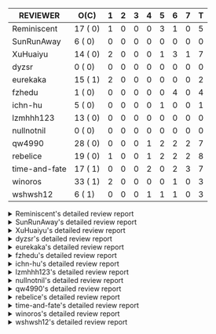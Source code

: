 |   REVIEWER    |  O(C)   | 1 | 2 | 3 | 4 | 5 | 6 | 7 | T |
|---------------|---------|---|---|---|---|---|---|---|---|
| Reminiscent   | 17 ( 0) | 1 | 0 | 0 | 0 | 3 | 1 | 0 | 5 |
| SunRunAway    |  6 ( 0) | 0 | 0 | 0 | 0 | 0 | 0 | 0 | 0 |
| XuHuaiyu      | 14 ( 0) | 2 | 0 | 0 | 0 | 1 | 3 | 1 | 7 |
| dyzsr         |  0 ( 0) | 0 | 0 | 0 | 0 | 0 | 0 | 0 | 0 |
| eurekaka      | 15 ( 1) | 2 | 0 | 0 | 0 | 0 | 0 | 0 | 2 |
| fzhedu        |  1 ( 0) | 0 | 0 | 0 | 0 | 0 | 4 | 0 | 4 |
| ichn-hu       |  5 ( 0) | 0 | 0 | 0 | 0 | 1 | 0 | 0 | 1 |
| lzmhhh123     | 13 ( 0) | 0 | 0 | 0 | 0 | 0 | 0 | 0 | 0 |
| nullnotnil    |  0 ( 0) | 0 | 0 | 0 | 0 | 0 | 0 | 0 | 0 |
| qw4990        | 28 ( 0) | 0 | 0 | 0 | 1 | 2 | 2 | 2 | 7 |
| rebelice      | 19 ( 0) | 1 | 0 | 0 | 1 | 2 | 2 | 2 | 8 |
| time-and-fate | 17 ( 1) | 0 | 0 | 0 | 2 | 0 | 2 | 3 | 7 |
| winoros       | 33 ( 1) | 2 | 0 | 0 | 0 | 0 | 1 | 0 | 3 |
| wshwsh12      |  6 ( 1) | 0 | 0 | 0 | 1 | 1 | 1 | 0 | 3 |


<details> 
  <summary>Reminiscent's detailed review report</summary> 

## To Be Reviewed

|    REPO    |                                                                          PR                                                                           | C | LASTED |
|------------|-------------------------------------------------------------------------------------------------------------------------------------------------------|---|--------|
| tidb/25583 | [bindinfo: fix SPM doesn't work for CTE](https://github.com/pingcap/tidb/pull/25583)                                                                  |   | 43d15h |
| tidb/26261 | [util/ranger: fix wrong range calculation of prefix index when appending ranges to point ranges (#26066)](https://github.com/pingcap/tidb/pull/26261) |   | 18d22h |
| tidb/26474 | [planner: fix the unstable unit test TestTableFromMeta (#26463)](https://github.com/pingcap/tidb/pull/26474)                                          |   | 11d16h |
| tidb/26475 | [planner: fix the unstable unit test TestTableFromMeta (#26463)](https://github.com/pingcap/tidb/pull/26475)                                          |   | 11d16h |
| tidb/26476 | [planner: fix the unstable unit test TestTableFromMeta (#26463)](https://github.com/pingcap/tidb/pull/26476)                                          |   | 11d16h |
| tidb/26491 | [planner: fix the unstable test TestOrderedResultModeOnOtherOperators (#26481)](https://github.com/pingcap/tidb/pull/26491)                           |   | 10d23h |
| tidb/26492 | [planner: fix the unstable test TestOrderedResultModeOnOtherOperators (#26481)](https://github.com/pingcap/tidb/pull/26492)                           |   | 10d23h |
| tidb/26493 | [planner: fix the unstable test TestOrderedResultModeOnOtherOperators (#26481)](https://github.com/pingcap/tidb/pull/26493)                           |   | 10d23h |
| tidb/26498 | [planner: fix the unstable unit test `TestAnalyzeIncremental` (#26460)](https://github.com/pingcap/tidb/pull/26498)                                   |   | 10d20h |
| tidb/26499 | [planner: fix the unstable unit test `TestAnalyzeIncremental` (#26460)](https://github.com/pingcap/tidb/pull/26499)                                   |   | 10d20h |
| tidb/26501 | [planner: fix the unstable unit test `TestAnalyzeIncremental` (#26460)](https://github.com/pingcap/tidb/pull/26501)                                   |   | 10d20h |
| tidb/26503 | [planner: fix goroutine leak problem in some unit tests (#26500)](https://github.com/pingcap/tidb/pull/26503)                                         |   | 10d19h |
| tidb/26505 | [planner: fix goroutine leak problem in some unit tests (#26500)](https://github.com/pingcap/tidb/pull/26505)                                         |   | 10d19h |
| tidb/26506 | [planner: fix goroutine leak problem in some unit tests (#26500)](https://github.com/pingcap/tidb/pull/26506)                                         |   | 10d19h |
| tidb/26733 | [statistics: fix the fomula for checking outdated stats (#26728)](https://github.com/pingcap/tidb/pull/26733)                                         |   | 4d11h  |
| tidb/26734 | [statistics: fix the fomula for checking outdated stats (#26728)](https://github.com/pingcap/tidb/pull/26734)                                         |   | 4d11h  |
| tidb/26735 | [statistics: fix the fomula for checking outdated stats (#26728)](https://github.com/pingcap/tidb/pull/26735)                                         |   | 4d11h  |


## Reviewed in Last 7 Days

|    REPO    |                                                                   PR                                                                   | C | D |   R   |
|------------|----------------------------------------------------------------------------------------------------------------------------------------|---|---|-------|
| tidb/26698 | [planner: fix prepare plan cache doesn't work for expression index.](https://github.com/pingcap/tidb/pull/26698)                       |   | 1 | 4d22h |
| tidb/26728 | [statistics: fix the fomula for checking outdated stats](https://github.com/pingcap/tidb/pull/26728)                                   |   | 5 | 3h    |
| tidb/26729 | [planner: add more test cases for list partitioning](https://github.com/pingcap/tidb/pull/26729)                                       |   | 5 | 0h    |
| tidb/26455 | [util: fix range building for binary literal (#23699)](https://github.com/pingcap/tidb/pull/26455)                                     |   | 5 | 6d21h |
| tidb/26695 | [statistics: not to convert small range into points when estimate rowcount using v2 stats](https://github.com/pingcap/tidb/pull/26695) |   | 6 | 3h    |


</details> 


<details> 
  <summary>SunRunAway's detailed review report</summary> 

## To Be Reviewed

|     REPO     |                                                       PR                                                       | C | LASTED  |
|--------------|----------------------------------------------------------------------------------------------------------------|---|---------|
| tidb/19178   | [executor: Refactor probe channel](https://github.com/pingcap/tidb/pull/19178)                                 |   | 354d17h |
| docs-cn/6757 | [Remove two deprecated flags](https://github.com/pingcap/docs-cn/pull/6757)                                    |   | 4d19h   |
| tidb/19807   | [executor: parallel evaluation for hash aggregate distinct](https://github.com/pingcap/tidb/pull/19807)        |   | 332d11h |
| tidb/21834   | [planner: enhanced index range calculation plan](https://github.com/pingcap/tidb/pull/21834)                   |   | 229d18h |
| tidb/21956   | [planner/preprocessor: disallow into-outfile clause in some place](https://github.com/pingcap/tidb/pull/21956) |   | 222d23h |
| tidb/25385   | [executor: global kill 32bits (local connID part)](https://github.com/pingcap/tidb/pull/25385)                 |   | 50d10h  |


## Reviewed in Last 7 Days

| REPO | PR | C | D | R |
|------|----|---|---|---|


</details> 


<details> 
  <summary>XuHuaiyu's detailed review report</summary> 

## To Be Reviewed

|     REPO     |                                                             PR                                                              | C | LASTED  |
|--------------|-----------------------------------------------------------------------------------------------------------------------------|---|---------|
| docs-cn/5561 | [Add sql optimization-related docs to toc](https://github.com/pingcap/docs-cn/pull/5561)                                    |   | 161d15h |
| docs-cn/6716 | [sysvar: add doc for tidb-restricted-read-only](https://github.com/pingcap/docs-cn/pull/6716)                               |   | 11d18h  |
| tidb/21401   | [expression: incompatibility with MySQL for ADDTIME()](https://github.com/pingcap/tidb/pull/21401)                          |   | 245d11h |
| docs-cn/6757 | [Remove two deprecated flags](https://github.com/pingcap/docs-cn/pull/6757)                                                 |   | 4d19h   |
| tidb/26364   | [planner: unify the terms NDV and cardinality in the optimizer (#26345)](https://github.com/pingcap/tidb/pull/26364)        |   | 13d22h  |
| tidb/26545   | [planner: fix wrong type when unsigned int value union int value](https://github.com/pingcap/tidb/pull/26545)               |   | 7d22h   |
| tidb/26566   | [expression, executor: fix type infer for greatest/leastest(datetime) (#26533)](https://github.com/pingcap/tidb/pull/26566) |   | 7d17h   |
| tidb/26671   | [expression: Fix wrong charset and collation for case when function (#26663)](https://github.com/pingcap/tidb/pull/26671)   |   | 6d11h   |
| tidb/26672   | [expression: Fix wrong charset and collation for case when function (#26663)](https://github.com/pingcap/tidb/pull/26672)   |   | 6d11h   |
| tidb/26673   | [expression: Fix wrong charset and collation for case when function (#26663)](https://github.com/pingcap/tidb/pull/26673)   |   | 6d11h   |
| tidb/26707   | [statistics: trigger auto-analyze based on histogram row count (#24382)](https://github.com/pingcap/tidb/pull/26707)        |   | 5d16h   |
| tidb/26724   | [expression: fix float64 overflow check in plus/minus real function (#24179)](https://github.com/pingcap/tidb/pull/26724)   |   | 4d19h   |
| tidb/26725   | [expression: fix float64 overflow check in plus/minus real function (#24179)](https://github.com/pingcap/tidb/pull/26725)   |   | 4d19h   |
| tidb/26753   | [ executor: add some simple tests to cover unparallel HashAgg](https://github.com/pingcap/tidb/pull/26753)                  |   | 3d17h   |


## Reviewed in Last 7 Days

|    REPO    |                                                              PR                                                               | C | D |   R   |
|------------|-------------------------------------------------------------------------------------------------------------------------------|---|---|-------|
| docs/6053  | [update doc for Oracle translate function](https://github.com/pingcap/docs/pull/6053)                                         |   | 1 | 3d23h |
| tidb/26720 | [executor: fix virtual columns in index join](https://github.com/pingcap/tidb/pull/26720)                                     |   | 1 | 3d23h |
| tidb/26408 | [expression: support Oracle translate function](https://github.com/pingcap/tidb/pull/26408)                                   |   | 5 | 8d0h  |
| tidb/26631 | [executor: fix table id to partition id mapping in select lock executor (#26380)](https://github.com/pingcap/tidb/pull/26631) |   | 6 | 22h   |
| tidb/26671 | [expression: Fix wrong charset and collation for case when function (#26663)](https://github.com/pingcap/tidb/pull/26671)     |   | 6 | 12h   |
| tidb/26673 | [expression: Fix wrong charset and collation for case when function (#26663)](https://github.com/pingcap/tidb/pull/26673)     |   | 6 | 12h   |
| tidb/26663 | [expression: Fix wrong charset and collation for case when function](https://github.com/pingcap/tidb/pull/26663)              |   | 7 | 3h    |


</details> 


<details> 
  <summary>dyzsr's detailed review report</summary> 

## To Be Reviewed

| REPO | PR | C | LASTED |
|------|----|---|--------|


## Reviewed in Last 7 Days

| REPO | PR | C | D | R |
|------|----|---|---|---|


</details> 


<details> 
  <summary>eurekaka's detailed review report</summary> 

## To Be Reviewed

|     REPO     |                                                                 PR                                                                  | C | LASTED  |
|--------------|-------------------------------------------------------------------------------------------------------------------------------------|---|---------|
| tidb/22416   | [core: fix subQuery at projection in only_full_group](https://github.com/pingcap/tidb/pull/22416)                                   | Y | 198d11h |
| docs-cn/6790 | [update doc for SPM](https://github.com/pingcap/docs-cn/pull/6790)                                                                  |   | 16h     |
| tidb/23316   | [planner: Fix rebuild range for prepared plan](https://github.com/pingcap/tidb/pull/23316)                                          |   | 140d17h |
| tidb/23373   | [executor: fix get var expr when session var is hex literal (#23241)](https://github.com/pingcap/tidb/pull/23373)                   |   | 138d19h |
| tidb/23760   | [collation: fix tidb panic when compare string with collation](https://github.com/pingcap/tidb/pull/23760)                          |   | 124d13h |
| tidb/24061   | [statistics: fix some potential panic in statistics (#23988)](https://github.com/pingcap/tidb/pull/24061)                           |   | 109d13h |
| tidb/24556   | [planner: add MergeAdjacentWindow rule for cascades](https://github.com/pingcap/tidb/pull/24556)                                    |   | 83d11h  |
| tidb/25845   | [planner,executor: fix 'select ...(join on partition table) for update' panic (#21148)](https://github.com/pingcap/tidb/pull/25845) |   | 33d19h  |
| tidb/26015   | [planner: logically delete the bindinfo when create the new binding](https://github.com/pingcap/tidb/pull/26015)                    |   | 26d17h  |
| tidb/26139   | [planner,  bindinfo: support show global bindings order by update_time](https://github.com/pingcap/tidb/pull/26139)                 |   | 21d17h  |
| tidb/26333   | [planner: ban baseline evolution feature](https://github.com/pingcap/tidb/pull/26333)                                               |   | 14d19h  |
| tidb/26340   | [bindinfo: add status vars for 'last_plan_binding_update_time'](https://github.com/pingcap/tidb/pull/26340)                         |   | 14d19h  |
| tidb/26658   | [planner: fix CTE bug when MergeJoin is used (#25514)](https://github.com/pingcap/tidb/pull/26658)                                  |   | 6d16h   |
| tidb/26698   | [planner: fix prepare plan cache doesn't work for expression index.](https://github.com/pingcap/tidb/pull/26698)                    |   | 5d19h   |
| tidb/26734   | [statistics: fix the fomula for checking outdated stats (#26728)](https://github.com/pingcap/tidb/pull/26734)                       |   | 4d11h   |


## Reviewed in Last 7 Days

|    REPO    |                                                        PR                                                        | C | D |   R   |
|------------|------------------------------------------------------------------------------------------------------------------|---|---|-------|
| tidb/26403 | [planner: add binding info for explain stmt](https://github.com/pingcap/tidb/pull/26403)                         |   | 1 | 12d4h |
| tidb/26698 | [planner: fix prepare plan cache doesn't work for expression index.](https://github.com/pingcap/tidb/pull/26698) |   | 1 | 4d23h |


</details> 


<details> 
  <summary>fzhedu's detailed review report</summary> 

## To Be Reviewed

|    REPO    |                                                                       PR                                                                        | C | LASTED |
|------------|-------------------------------------------------------------------------------------------------------------------------------------------------|---|--------|
| tidb/26793 | [store/copr: use a ttl duration to protect a new recovered tiflash node from processing mpp tasks.](https://github.com/pingcap/tidb/pull/26793) |   | 18h    |


## Reviewed in Last 7 Days

|     REPO     |                                                                    PR                                                                     | C | D |  R  |
|--------------|-------------------------------------------------------------------------------------------------------------------------------------------|---|---|-----|
| tiflash/1753 | [Modify schrodinger tikv and tiflash node num and enable region shuffle by default (#1750)](https://github.com/pingcap/tiflash/pull/1753) |   | 6 | 0h  |
| tiflash/1752 | [Modify schrodinger tikv and tiflash node num and enable region shuffle by default (#1750)](https://github.com/pingcap/tiflash/pull/1752) |   | 6 | 0h  |
| tiflash/1751 | [Modify schrodinger tikv and tiflash node num and enable region shuffle by default (#1750)](https://github.com/pingcap/tiflash/pull/1751) |   | 6 | 0h  |
| tiflash/1750 | [Modify schrodinger tikv and tiflash node num and enable region shuffle by default](https://github.com/pingcap/tiflash/pull/1750)         |   | 6 | 21h |


</details> 


<details> 
  <summary>ichn-hu's detailed review report</summary> 

## To Be Reviewed

|    REPO    |                                                           PR                                                           | C | LASTED  |
|------------|------------------------------------------------------------------------------------------------------------------------|---|---------|
| tidb/20903 | [planner: fix confused and unnecessary double-projection in plans.](https://github.com/pingcap/tidb/pull/20903)        |   | 269d17h |
| tidb/22631 | [executor: refine window processor](https://github.com/pingcap/tidb/pull/22631)                                        |   | 183d23h |
| tidb/26000 | [expression: fix incompatible last_day func behavior in sql mode (#25953)](https://github.com/pingcap/tidb/pull/26000) |   | 27d15h  |
| tidb/26545 | [planner: fix wrong type when unsigned int value union int value](https://github.com/pingcap/tidb/pull/26545)          |   | 7d22h   |
| tidb/26712 | [executor: migrate TestBatchInsertWithOnDuplicate to testify ](https://github.com/pingcap/tidb/pull/26712)             |   | 5d11h   |


## Reviewed in Last 7 Days

|    REPO    |                                        PR                                        | C | D |   R    |
|------------|----------------------------------------------------------------------------------|---|---|--------|
| tidb/26259 | [types: fix CAST('2.0.8 X' AS DATE)](https://github.com/pingcap/tidb/pull/26259) |   | 5 | 14d22h |


</details> 


<details> 
  <summary>lzmhhh123's detailed review report</summary> 

## To Be Reviewed

|    REPO    |                                                              PR                                                              | C | LASTED  |
|------------|------------------------------------------------------------------------------------------------------------------------------|---|---------|
| tidb/22631 | [executor: refine window processor](https://github.com/pingcap/tidb/pull/22631)                                              |   | 183d23h |
| tikv/10616 | [copr: fix Max/Min bug when comparing signed and unsigned int64 (#10167)](https://github.com/tikv/tikv/pull/10616)           |   | 10d21h  |
| tidb/26005 | [expression: fix cast string like '.1a1' to decimal has no warnings information](https://github.com/pingcap/tidb/pull/26005) |   | 27d13h  |
| tikv/10617 | [copr: fix Max/Min bug when comparing signed and unsigned int64 (#10167)](https://github.com/tikv/tikv/pull/10617)           |   | 10d21h  |
| tidb/26152 | [types: year function can't handle some date string](https://github.com/pingcap/tidb/pull/26152)                             |   | 21d14h  |
| tidb/26343 | [metrics: fix copr-cache metrics (#26339)](https://github.com/pingcap/tidb/pull/26343)                                       |   | 14d17h  |
| tidb/26455 | [util: fix range building for binary literal (#23699)](https://github.com/pingcap/tidb/pull/26455)                           |   | 11d20h  |
| tidb/26501 | [planner: fix the unstable unit test `TestAnalyzeIncremental` (#26460)](https://github.com/pingcap/tidb/pull/26501)          |   | 10d20h  |
| tidb/26565 | [expression, executor: fix type infer for greatest/leastest(datetime) (#26533)](https://github.com/pingcap/tidb/pull/26565)  |   | 7d17h   |
| tidb/26673 | [expression: Fix wrong charset and collation for case when function (#26663)](https://github.com/pingcap/tidb/pull/26673)    |   | 6d11h   |
| tidb/26724 | [expression: fix float64 overflow check in plus/minus real function (#24179)](https://github.com/pingcap/tidb/pull/26724)    |   | 4d19h   |
| tidb/26725 | [expression: fix float64 overflow check in plus/minus real function (#24179)](https://github.com/pingcap/tidb/pull/26725)    |   | 4d19h   |
| tidb/26735 | [statistics: fix the fomula for checking outdated stats (#26728)](https://github.com/pingcap/tidb/pull/26735)                |   | 4d11h   |


## Reviewed in Last 7 Days

| REPO | PR | C | D | R |
|------|----|---|---|---|


</details> 


<details> 
  <summary>nullnotnil's detailed review report</summary> 

## To Be Reviewed

| REPO | PR | C | LASTED |
|------|----|---|--------|


## Reviewed in Last 7 Days

| REPO | PR | C | D | R |
|------|----|---|---|---|


</details> 


<details> 
  <summary>qw4990's detailed review report</summary> 

## To Be Reviewed

|     REPO     |                                                                                       PR                                                                                        | C | LASTED  |
|--------------|---------------------------------------------------------------------------------------------------------------------------------------------------------------------------------|---|---------|
| tidb/21018   | [planner: don't push down null sensitive join conditions (#19620)](https://github.com/pingcap/tidb/pull/21018)                                                                  |   | 263d17h |
| docs-cn/5561 | [Add sql optimization-related docs to toc](https://github.com/pingcap/docs-cn/pull/5561)                                                                                        |   | 161d15h |
| tidb/23590   | [planner, table: optimize the list partition pruner for range query](https://github.com/pingcap/tidb/pull/23590)                                                                |   | 129d16h |
| tidb/24663   | [planner: include schema name when checking duplicate table aliases](https://github.com/pingcap/tidb/pull/24663)                                                                |   | 80d17h  |
| tidb/24994   | [planner: don't extract hash keys from index join's OtherConds if inl_merge_join hint exists](https://github.com/pingcap/tidb/pull/24994)                                       |   | 63d17h  |
| tidb/25693   | [planner: fix index-out-of-range error when checking only_full_group_by and make sure limit outputs no more columns than its child](https://github.com/pingcap/tidb/pull/25693) |   | 40d22h  |
| tidb/25715   | [planner: fix row count estimation for partially pushed down selections](https://github.com/pingcap/tidb/pull/25715)                                                            |   | 40d16h  |
| tidb/25806   | [planner: check filter condition in func convertToPartialTableScan (#25294)](https://github.com/pingcap/tidb/pull/25806)                                                        |   | 35d15h  |
| tidb/25845   | [planner,executor: fix 'select ...(join on partition table) for update' panic (#21148)](https://github.com/pingcap/tidb/pull/25845)                                             |   | 33d19h  |
| tidb/26141   | [planner: directly use sql bind to generate query plan](https://github.com/pingcap/tidb/pull/26141)                                                                             |   | 21d17h  |
| tidb/26206   | [bindinfo: garbage collect deleted bind records](https://github.com/pingcap/tidb/pull/26206)                                                                                    |   | 20d16h  |
| tidb/26261   | [util/ranger: fix wrong range calculation of prefix index when appending ranges to point ranges (#26066)](https://github.com/pingcap/tidb/pull/26261)                           |   | 18d22h  |
| tidb/26294   | [*: support user defined filters for baseline capture](https://github.com/pingcap/tidb/pull/26294)                                                                              |   | 17d18h  |
| tidb/26304   | [planner: add heuristic rules for index selection](https://github.com/pingcap/tidb/pull/26304)                                                                                  |   | 17d16h  |
| tidb/26323   | [planner: use multi-layer projections for subquery selection (#8190)](https://github.com/pingcap/tidb/pull/26323)                                                               |   | 15d6h   |
| tidb/26493   | [planner: fix the unstable test TestOrderedResultModeOnOtherOperators (#26481)](https://github.com/pingcap/tidb/pull/26493)                                                     |   | 10d23h  |
| tidb/26499   | [planner: fix the unstable unit test `TestAnalyzeIncremental` (#26460)](https://github.com/pingcap/tidb/pull/26499)                                                             |   | 10d20h  |
| tidb/26563   | [planner/core: fix a panic when select for update on join partition table with normal table (#26373)](https://github.com/pingcap/tidb/pull/26563)                               |   | 7d17h   |
| tidb/26631   | [executor: fix table id to partition id mapping in select lock executor (#26380)](https://github.com/pingcap/tidb/pull/26631)                                                   |   | 6d21h   |
| tidb/26658   | [planner: fix CTE bug when MergeJoin is used (#25514)](https://github.com/pingcap/tidb/pull/26658)                                                                              |   | 6d16h   |
| tidb/26672   | [expression: Fix wrong charset and collation for case when function (#26663)](https://github.com/pingcap/tidb/pull/26672)                                                       |   | 6d11h   |
| tidb/26702   | [variable, ddl: allow auto inc columns in generated columns and expression indexes (#23940)](https://github.com/pingcap/tidb/pull/26702)                                        |   | 5d18h   |
| tidb/26706   | [statistics: trigger auto-analyze based on histogram row count (#24382)](https://github.com/pingcap/tidb/pull/26706)                                                            |   | 5d16h   |
| tidb/26707   | [statistics: trigger auto-analyze based on histogram row count (#24382)](https://github.com/pingcap/tidb/pull/26707)                                                            |   | 5d16h   |
| tidb/26708   | [statistics: trigger auto-analyze based on histogram row count (#24382)](https://github.com/pingcap/tidb/pull/26708)                                                            |   | 5d16h   |
| tidb/26733   | [statistics: fix the fomula for checking outdated stats (#26728)](https://github.com/pingcap/tidb/pull/26733)                                                                   |   | 4d11h   |
| tidb/26734   | [statistics: fix the fomula for checking outdated stats (#26728)](https://github.com/pingcap/tidb/pull/26734)                                                                   |   | 4d11h   |
| tidb/26735   | [statistics: fix the fomula for checking outdated stats (#26728)](https://github.com/pingcap/tidb/pull/26735)                                                                   |   | 4d11h   |


## Reviewed in Last 7 Days

|    REPO    |                                                                   PR                                                                   | C | D |   R    |
|------------|----------------------------------------------------------------------------------------------------------------------------------------|---|---|--------|
| tidb/26502 | [statistics: improve out-of-range estimation strategy](https://github.com/pingcap/tidb/pull/26502)                                     |   | 4 | 6d23h  |
| tidb/26728 | [statistics: fix the fomula for checking outdated stats](https://github.com/pingcap/tidb/pull/26728)                                   |   | 5 | 1h     |
| tidb/26455 | [util: fix range building for binary literal (#23699)](https://github.com/pingcap/tidb/pull/26455)                                     |   | 5 | 6d21h  |
| tidb/26695 | [statistics: not to convert small range into points when estimate rowcount using v2 stats](https://github.com/pingcap/tidb/pull/26695) |   | 6 | 1h     |
| tidb/24382 | [statistics: trigger auto-analyze based on histogram row count](https://github.com/pingcap/tidb/pull/24382)                            |   | 6 | 89d16h |
| tidb/26271 | [planner: improve skyline pruning](https://github.com/pingcap/tidb/pull/26271)                                                         |   | 7 | 12d3h  |
| tidb/26583 | [statistics: some refactoring about stats collector](https://github.com/pingcap/tidb/pull/26583)                                       |   | 7 | 17h    |


</details> 


<details> 
  <summary>rebelice's detailed review report</summary> 

## To Be Reviewed

|     REPO     |                                                                 PR                                                                  | C | LASTED  |
|--------------|-------------------------------------------------------------------------------------------------------------------------------------|---|---------|
| docs/5185    | [sql-statements, information-schema: add `END_TIME` field for table `ANALYZE_STATUS`](https://github.com/pingcap/docs/pull/5185)    |   | 123d17h |
| docs-cn/5916 | [sql-statements, information-schema: add `END_TIME` field for table `ANALYZE_STATUS`](https://github.com/pingcap/docs-cn/pull/5916) |   | 123d17h |
| tidb/24033   | [statistics: fix some unstable tests in global stats (#23502)](https://github.com/pingcap/tidb/pull/24033)                          |   | 110d9h  |
| tidb/24374   | [planner: filter conflict read_from_storage hints (#24313)](https://github.com/pingcap/tidb/pull/24374)                             |   | 95d19h  |
| tidb/24669   | [planner: fix "order by + num " can use a column not in select fields](https://github.com/pingcap/tidb/pull/24669)                  |   | 80d16h  |
| tidb/25214   | [planner: don't push down topn to nil table plan side](https://github.com/pingcap/tidb/pull/25214)                                  |   | 56d16h  |
| tidb/26075   | [planner: avoid alloc for paramMarker in buildValuesListOfInsert (#25996)](https://github.com/pingcap/tidb/pull/26075)              |   | 24d23h  |
| tidb/26364   | [planner: unify the terms NDV and cardinality in the optimizer (#26345)](https://github.com/pingcap/tidb/pull/26364)                |   | 13d22h  |
| tidb/26474   | [planner: fix the unstable unit test TestTableFromMeta (#26463)](https://github.com/pingcap/tidb/pull/26474)                        |   | 11d16h  |
| tidb/26475   | [planner: fix the unstable unit test TestTableFromMeta (#26463)](https://github.com/pingcap/tidb/pull/26475)                        |   | 11d16h  |
| tidb/26476   | [planner: fix the unstable unit test TestTableFromMeta (#26463)](https://github.com/pingcap/tidb/pull/26476)                        |   | 11d16h  |
| tidb/26491   | [planner: fix the unstable test TestOrderedResultModeOnOtherOperators (#26481)](https://github.com/pingcap/tidb/pull/26491)         |   | 10d23h  |
| tidb/26492   | [planner: fix the unstable test TestOrderedResultModeOnOtherOperators (#26481)](https://github.com/pingcap/tidb/pull/26492)         |   | 10d23h  |
| tidb/26493   | [planner: fix the unstable test TestOrderedResultModeOnOtherOperators (#26481)](https://github.com/pingcap/tidb/pull/26493)         |   | 10d23h  |
| tidb/26498   | [planner: fix the unstable unit test `TestAnalyzeIncremental` (#26460)](https://github.com/pingcap/tidb/pull/26498)                 |   | 10d20h  |
| tidb/26499   | [planner: fix the unstable unit test `TestAnalyzeIncremental` (#26460)](https://github.com/pingcap/tidb/pull/26499)                 |   | 10d20h  |
| tidb/26501   | [planner: fix the unstable unit test `TestAnalyzeIncremental` (#26460)](https://github.com/pingcap/tidb/pull/26501)                 |   | 10d20h  |
| tidb/26505   | [planner: fix goroutine leak problem in some unit tests (#26500)](https://github.com/pingcap/tidb/pull/26505)                       |   | 10d19h  |
| tidb/26660   | [planner: only build the same CTE once (#26454)](https://github.com/pingcap/tidb/pull/26660)                                        |   | 6d15h   |


## Reviewed in Last 7 Days

|    REPO    |                                                     PR                                                      | C | D |   R   |
|------------|-------------------------------------------------------------------------------------------------------------|---|---|-------|
| tidb/26502 | [statistics: improve out-of-range estimation strategy](https://github.com/pingcap/tidb/pull/26502)          |   | 1 | 10d1h |
| tidb/26700 | [*: Add plan recreator executor framework](https://github.com/pingcap/tidb/pull/26700)                      |   | 4 | 1d19h |
| tidb/26729 | [planner: add more test cases for list partitioning](https://github.com/pingcap/tidb/pull/26729)            |   | 5 | 0h    |
| tidb/24306 | [util/ranger: fix func name typo](https://github.com/pingcap/tidb/pull/24306)                               |   | 5 | 93d4h |
| tidb/26696 | [go.mod: update parser to version 20210728060616](https://github.com/pingcap/tidb/pull/26696)               |   | 6 | 0h    |
| tidb/26381 | [*: Modify tidb/executor to implement plan recreator](https://github.com/pingcap/tidb/pull/26381)           |   | 6 | 7d17h |
| tidb/26340 | [bindinfo: add status vars for 'last_plan_binding_update_time'](https://github.com/pingcap/tidb/pull/26340) |   | 7 | 7d23h |
| tidb/26403 | [planner: add binding info for explain stmt](https://github.com/pingcap/tidb/pull/26403)                    |   | 7 | 6d2h  |


</details> 


<details> 
  <summary>time-and-fate's detailed review report</summary> 

## To Be Reviewed

|    REPO    |                                                                      PR                                                                       | C | LASTED  |
|------------|-----------------------------------------------------------------------------------------------------------------------------------------------|---|---------|
| tidb/22416 | [core: fix subQuery at projection in only_full_group](https://github.com/pingcap/tidb/pull/22416)                                             | Y | 198d11h |
| tidb/24374 | [planner: filter conflict read_from_storage hints (#24313)](https://github.com/pingcap/tidb/pull/24374)                                       |   | 95d19h  |
| tidb/24539 | [statistics: dump FMSketch to KV only for partition table with dynamic prune mode (#24453)](https://github.com/pingcap/tidb/pull/24539)       |   | 83d21h  |
| tidb/24994 | [planner: don't extract hash keys from index join's OtherConds if inl_merge_join hint exists](https://github.com/pingcap/tidb/pull/24994)     |   | 63d17h  |
| tidb/25390 | [planner/core: fix `isTableAliasDuplicate`, use `schema.name` as key when table has a alias name](https://github.com/pingcap/tidb/pull/25390) |   | 49d19h  |
| tidb/26304 | [planner: add heuristic rules for index selection](https://github.com/pingcap/tidb/pull/26304)                                                |   | 17d16h  |
| tidb/26474 | [planner: fix the unstable unit test TestTableFromMeta (#26463)](https://github.com/pingcap/tidb/pull/26474)                                  |   | 11d16h  |
| tidb/26475 | [planner: fix the unstable unit test TestTableFromMeta (#26463)](https://github.com/pingcap/tidb/pull/26475)                                  |   | 11d16h  |
| tidb/26476 | [planner: fix the unstable unit test TestTableFromMeta (#26463)](https://github.com/pingcap/tidb/pull/26476)                                  |   | 11d16h  |
| tidb/26498 | [planner: fix the unstable unit test `TestAnalyzeIncremental` (#26460)](https://github.com/pingcap/tidb/pull/26498)                           |   | 10d20h  |
| tidb/26499 | [planner: fix the unstable unit test `TestAnalyzeIncremental` (#26460)](https://github.com/pingcap/tidb/pull/26499)                           |   | 10d20h  |
| tidb/26501 | [planner: fix the unstable unit test `TestAnalyzeIncremental` (#26460)](https://github.com/pingcap/tidb/pull/26501)                           |   | 10d20h  |
| tidb/26506 | [planner: fix goroutine leak problem in some unit tests (#26500)](https://github.com/pingcap/tidb/pull/26506)                                 |   | 10d19h  |
| tidb/26661 | [planner: only build the same CTE once (#26454)](https://github.com/pingcap/tidb/pull/26661)                                                  |   | 6d15h   |
| tidb/26706 | [statistics: trigger auto-analyze based on histogram row count (#24382)](https://github.com/pingcap/tidb/pull/26706)                          |   | 5d16h   |
| tidb/26707 | [statistics: trigger auto-analyze based on histogram row count (#24382)](https://github.com/pingcap/tidb/pull/26707)                          |   | 5d16h   |
| tidb/26708 | [statistics: trigger auto-analyze based on histogram row count (#24382)](https://github.com/pingcap/tidb/pull/26708)                          |   | 5d16h   |


## Reviewed in Last 7 Days

|    REPO    |                                                            PR                                                             | C | D |   R    |
|------------|---------------------------------------------------------------------------------------------------------------------------|---|---|--------|
| tidb/26381 | [*: Modify tidb/executor to implement plan recreator](https://github.com/pingcap/tidb/pull/26381)                         |   | 4 | 10d3h  |
| tidb/26700 | [*: Add plan recreator executor framework](https://github.com/pingcap/tidb/pull/26700)                                    |   | 4 | 2d1h   |
| tidb/26271 | [planner: improve skyline pruning](https://github.com/pingcap/tidb/pull/26271)                                            |   | 6 | 13d11h |
| tidb/24382 | [statistics: trigger auto-analyze based on histogram row count](https://github.com/pingcap/tidb/pull/24382)               |   | 6 | 89d18h |
| tidb/26583 | [statistics: some refactoring about stats collector](https://github.com/pingcap/tidb/pull/26583)                          |   | 7 | 17h    |
| tidb/26445 | [planner: update the correlation adjustment rule of Limit/TopN for TableScan](https://github.com/pingcap/tidb/pull/26445) |   | 7 | 5d20h  |
| tidb/26550 | [planner: push TopN down when N is less than a specific variable](https://github.com/pingcap/tidb/pull/26550)             |   | 7 | 1d2h   |


</details> 


<details> 
  <summary>winoros's detailed review report</summary> 

## To Be Reviewed

|     REPO     |                                                                          PR                                                                           | C | LASTED  |
|--------------|-------------------------------------------------------------------------------------------------------------------------------------------------------|---|---------|
| tidb/20903   | [planner: fix confused and unnecessary double-projection in plans.](https://github.com/pingcap/tidb/pull/20903)                                       |   | 269d17h |
| docs-cn/5916 | [sql-statements, information-schema: add `END_TIME` field for table `ANALYZE_STATUS`](https://github.com/pingcap/docs-cn/pull/5916)                   |   | 123d17h |
| docs/5783    | [migration: Add information about Vitess to TiDB migration](https://github.com/pingcap/docs/pull/5783)                                                |   | 49d5h   |
| tidb/21018   | [planner: don't push down null sensitive join conditions (#19620)](https://github.com/pingcap/tidb/pull/21018)                                        |   | 263d17h |
| tidb/22416   | [core: fix subQuery at projection in only_full_group](https://github.com/pingcap/tidb/pull/22416)                                                     | Y | 198d11h |
| tidb/22478   | [planner, executor: fix query partition table with global unique index get wrong result](https://github.com/pingcap/tidb/pull/22478)                  |   | 193d13h |
| tidb/23373   | [executor: fix get var expr when session var is hex literal (#23241)](https://github.com/pingcap/tidb/pull/23373)                                     |   | 138d19h |
| tidb/24138   | [planner: Add Equivalence Rules to Transform BinaryOptSubquery to ExistsSubquery](https://github.com/pingcap/tidb/pull/24138)                         |   | 105d12h |
| tidb/24663   | [planner: include schema name when checking duplicate table aliases](https://github.com/pingcap/tidb/pull/24663)                                      |   | 80d17h  |
| tidb/26075   | [planner: avoid alloc for paramMarker in buildValuesListOfInsert (#25996)](https://github.com/pingcap/tidb/pull/26075)                                |   | 24d23h  |
| tidb/26141   | [planner: directly use sql bind to generate query plan](https://github.com/pingcap/tidb/pull/26141)                                                   |   | 21d17h  |
| tidb/26206   | [bindinfo: garbage collect deleted bind records](https://github.com/pingcap/tidb/pull/26206)                                                          |   | 20d16h  |
| tidb/26261   | [util/ranger: fix wrong range calculation of prefix index when appending ranges to point ranges (#26066)](https://github.com/pingcap/tidb/pull/26261) |   | 18d22h  |
| tidb/26294   | [*: support user defined filters for baseline capture](https://github.com/pingcap/tidb/pull/26294)                                                    |   | 17d18h  |
| tidb/26304   | [planner: add heuristic rules for index selection](https://github.com/pingcap/tidb/pull/26304)                                                        |   | 17d16h  |
| tidb/26323   | [planner: use multi-layer projections for subquery selection (#8190)](https://github.com/pingcap/tidb/pull/26323)                                     |   | 15d6h   |
| tidb/26455   | [util: fix range building for binary literal (#23699)](https://github.com/pingcap/tidb/pull/26455)                                                    |   | 11d20h  |
| tidb/26474   | [planner: fix the unstable unit test TestTableFromMeta (#26463)](https://github.com/pingcap/tidb/pull/26474)                                          |   | 11d16h  |
| tidb/26475   | [planner: fix the unstable unit test TestTableFromMeta (#26463)](https://github.com/pingcap/tidb/pull/26475)                                          |   | 11d16h  |
| tidb/26476   | [planner: fix the unstable unit test TestTableFromMeta (#26463)](https://github.com/pingcap/tidb/pull/26476)                                          |   | 11d16h  |
| tidb/26492   | [planner: fix the unstable test TestOrderedResultModeOnOtherOperators (#26481)](https://github.com/pingcap/tidb/pull/26492)                           |   | 10d23h  |
| tidb/26503   | [planner: fix goroutine leak problem in some unit tests (#26500)](https://github.com/pingcap/tidb/pull/26503)                                         |   | 10d19h  |
| tidb/26505   | [planner: fix goroutine leak problem in some unit tests (#26500)](https://github.com/pingcap/tidb/pull/26505)                                         |   | 10d19h  |
| tidb/26506   | [planner: fix goroutine leak problem in some unit tests (#26500)](https://github.com/pingcap/tidb/pull/26506)                                         |   | 10d19h  |
| tidb/26651   | [expression, executor: introduce propagateType for castDecimalAsReal](https://github.com/pingcap/tidb/pull/26651)                                     |   | 6d16h   |
| tidb/26671   | [expression: Fix wrong charset and collation for case when function (#26663)](https://github.com/pingcap/tidb/pull/26671)                             |   | 6d11h   |
| tidb/26672   | [expression: Fix wrong charset and collation for case when function (#26663)](https://github.com/pingcap/tidb/pull/26672)                             |   | 6d11h   |
| tidb/26673   | [expression: Fix wrong charset and collation for case when function (#26663)](https://github.com/pingcap/tidb/pull/26673)                             |   | 6d11h   |
| tidb/26706   | [statistics: trigger auto-analyze based on histogram row count (#24382)](https://github.com/pingcap/tidb/pull/26706)                                  |   | 5d16h   |
| tidb/26707   | [statistics: trigger auto-analyze based on histogram row count (#24382)](https://github.com/pingcap/tidb/pull/26707)                                  |   | 5d16h   |
| tidb/26708   | [statistics: trigger auto-analyze based on histogram row count (#24382)](https://github.com/pingcap/tidb/pull/26708)                                  |   | 5d16h   |
| tidb/26748   | [planner: output skyline pruning information when executing EXPLAIN](https://github.com/pingcap/tidb/pull/26748)                                      |   | 3d19h   |
| tidb/26757   | [store/copr: block the tiflash node for a period when it fails before.](https://github.com/pingcap/tidb/pull/26757)                                   |   | 3d16h   |


## Reviewed in Last 7 Days

|    REPO    |                                                             PR                                                             | C | D |   R    |
|------------|----------------------------------------------------------------------------------------------------------------------------|---|---|--------|
| tidb/25826 | [planner: steady expression index selection when having duplicate expressions](https://github.com/pingcap/tidb/pull/25826) |   | 1 | 33d18h |
| tidb/26271 | [planner: improve skyline pruning](https://github.com/pingcap/tidb/pull/26271)                                             |   | 1 | 17d22h |
| tidb/26520 | [util/plancodec: migrate test-infra to testify](https://github.com/pingcap/tidb/pull/26520)                                |   | 6 | 4d23h  |


</details> 


<details> 
  <summary>wshwsh12's detailed review report</summary> 

## To Be Reviewed

|    REPO    |                                                         PR                                                          | C | LASTED  |
|------------|---------------------------------------------------------------------------------------------------------------------|---|---------|
| tidb/19957 | [executor: add builtin aggregate function `json_arrayagg`](https://github.com/pingcap/tidb/pull/19957)              | Y | 325d14h |
| tidb/21401 | [expression: incompatibility with MySQL for ADDTIME()](https://github.com/pingcap/tidb/pull/21401)                  |   | 245d11h |
| tidb/21887 | [types: support %X %V %W formats for STR_TO_DATE()](https://github.com/pingcap/tidb/pull/21887)                     |   | 226d11h |
| tidb/26152 | [types: year function can't handle some date string](https://github.com/pingcap/tidb/pull/26152)                    |   | 21d14h  |
| tidb/26651 | [expression, executor: introduce propagateType for castDecimalAsReal](https://github.com/pingcap/tidb/pull/26651)   |   | 6d16h   |
| tidb/26757 | [store/copr: block the tiflash node for a period when it fails before.](https://github.com/pingcap/tidb/pull/26757) |   | 3d16h   |


## Reviewed in Last 7 Days

|    REPO    |                                                   PR                                                   | C | D |    R    |
|------------|--------------------------------------------------------------------------------------------------------|---|---|---------|
| tidb/26726 | [expression: fix cast invalid string to datetime](https://github.com/pingcap/tidb/pull/26726)          |   | 4 | 22h     |
| tidb/19957 | [executor: add builtin aggregate function `json_arrayagg`](https://github.com/pingcap/tidb/pull/19957) | Y | 5 | 320d20h |
| tidb/26687 | [executor: trim `(` and `)` for the outputs of expression](https://github.com/pingcap/tidb/pull/26687) |   | 6 | 1h      |


</details> 

